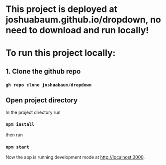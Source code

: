 # This project is deployed at joshuabaum.github.io/dropdown, no need to download and run locally!

# To run this project locally:

## 1. Clone the github repo

### `gh repo clone joshuabaum/dropdown`

## Open project directory

In the project directory run
### `npm install`

then run
### `npm start`

Now the app is running development mode at [http://localhost:3000](http://localhost:3000).